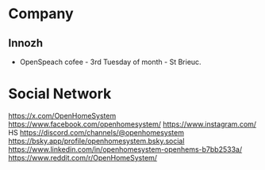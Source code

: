 Company
=======

Innozh
------

* OpenSpeach cofee - 3rd Tuesday of month - St Brieuc.



Social Network
==============

https://x.com/OpenHomeSystem
https://www.facebook.com/openhomesystem/
https://www.instagram.com/ HS
https://discord.com/channels/@openhomesystem
https://bsky.app/profile/openhomesystem.bsky.social
https://www.linkedin.com/in/openhomesystem-openhems-b7bb2533a/
https://www.reddit.com/r/OpenHomeSystem/
